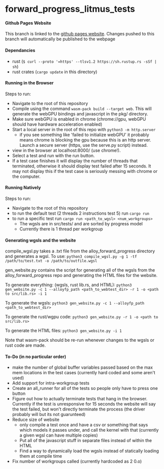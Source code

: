 # forward_progress_litmus_tests

#### Github Pages Website
This branch is linked to the [github pages website](https://ucsc-chpl.github.io/forward_progress_litmus_tests/). Changes pushed to this branch will automatically be published to the webpage

#### Dependancies
- rust (`$ curl --proto '=https' --tlsv1.2 https://sh.rustup.rs -sSf | sh`)
- rust crates (`cargo update` in this directory)

#### Running in the Browser
Steps to run:
- Navigate to the root of this repository
- Compile using the command `wasm-pack build --target web`. This will generate the webGPU bindings and javascript in the pkg/ directory.
- Make sure webGPU is enabled in chrome (chrome://gpu, webGPU should have hardware acceleration enabled)
- Start a local server in the root of this repo with `python3 -m http.server`
  - if you see something like 'failed to initialize webGPU' it probably means chrome is blocking the gpu because this is an http server. Launch a secure server (https, use the serve.py script) instead.
- view in the browser at localhost:8000/ (use chrome!). 
- Select a test and run with the run button.
- If a test case finishes it will display the number of threads that terminated, otherwise it should display test failed after 15 seconds. It may not display this if the test case is seriously messing with chrome or the computer. 

#### Running Natively
Steps to run: 
- Navigate to the root of this repository
- to run the default test (2 threads 2 instructions test 5) run `cargo run`
- to run a specific test run `cargo run <path_to_wgsl> <num_workgroups>`
  - The wgsls are in src/tests/ and are sorted by progress model
  - Currently there is 1 thread per workgroup

#### Generating wgsls and the website
compile_wgsl.py takes a .txt file from the alloy_forward_progress directory and generates a wgsl. To use:
`python3 compile_wgsl.py -g 1 -tf /path/to/test.txt -o /path/to/outfile.wgsl`

gen_website.py contains the script for generating all of the wgsls from the alloy_forward_progress repo and generating the HTML files for the website. 

To generate everything: (wgsls, rust lib.rs, and HTML):
`python3 gen_website.py -c 1 --alloyfp_path <path_to_webtest_dir> -r 1 -o <path to src/lib.rs> -i 1`

To generate the wgsls:
`python3 gen_website.py -c 1 --alloyfp_path <path_to_webtest_dir>`

To generate the rust/wgpu code:
`python3 gen_website.py -r 1 -o <path to src/lib.rs>`

To generate the HTML files:
`python3 gen_website.py -i 1`

Note that wasm-pack should be re-run whenever changes to the wgsls or rust code are made. 

#### To-Do (in no particular order)
- make the number of global buffer variables passed based on the max mem locations in the test cases (currently hard coded and some aren't used)
- Add support for intra-workgroup tests
- Create an all_runner for all of the tests so people only have to press one button
- Figure out how to actually terminate tests that hang in the browser. Currently if the test is unresponsive for 15 seconds the website will say the test failed, but won't directly terminate the process (the driver probably will but its not guarunteed)
- Reduce size of website
  - only compile a test once and have a csv or something that says which models it passes under, and call the kernel with that (currently a given wgsl can have multiple copies)
  - Put all of the javascript stuff in separate files instead of within the HTML
  - Find a way to dynamically load the wgsls instead of statically loading them at compile time
- Fix number of workgroups called (currently hardcoded as 2 0.o)



